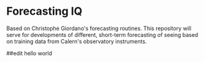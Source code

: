 # Forecasting IQ
Based on Christophe Giordano's forecasting routines. This repository will serve for developments of different, short-term forecasting of seeing based on training data from Calern's observatory instruments.

##edit
hello world
